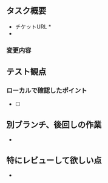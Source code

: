 ## タスク概要
* チケットURL
  * 
* 

### 変更内容

## テスト観点
### ローカルで確認したポイント
- [ ]


## 別ブランチ、後回しの作業
*

## 特にレビューして欲しい点
*
